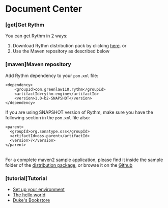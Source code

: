 # Document Center

### [get]Get Rythm

You can get Rythm in 2 ways:

1. Download Rythm distribution pack by clicking [here](/dist/rythm-engine-1.0-b2-SNAPSHOT-dist.zip). or
1. Use the Maven repository as described below

### [maven]Maven repository

Add Rythm dependency to your `pom.xml` file:

    <dependency>
        <groupId>com.greenlaw110.rythm</groupId>
        <artifactId>rythm-engine</artifactId>
        <version>1.0-b2-SNAPSHOT</version>
    </dependency>
    
If you are using SNAPSHOT version of Rythm, make sure you have the following section in the `pom.xml` file also:

    <parent>
      <groupId>org.sonatype.oss</groupId>
      <artifactId>oss-parent</artifactId>
      <version>7</version>
    </parent>    
    
<br/>
    
<div class="alert">
For a complete maven2 sample application, please find it inside the sample folder of the <a href="/dist/rythm-engine-1.0-b2-SNAPSHOT-dist.zip">distribution package</a>, or browse it on the <a target="_blank" href="https://github.com/greenlaw110/Rythm/tree/1.0/samples/MavnSampleProject">Github</a>
</div>

### [tutorial]Tutorial

* [Set up your environment](tutorial.md#env)
* [The hello world](tutorial.md#hello)
* [Duke's Bookstore](tutorial.md#bookstore)

